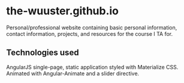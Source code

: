# the-wuuster.github.io
Personal/professional website containing basic personal information, contact information, projects, and resources for the course I TA for.

## Technologies used
AngularJS single-page, static application styled with Materialize CSS. Animated with Angular-Animate and a slider directive.
